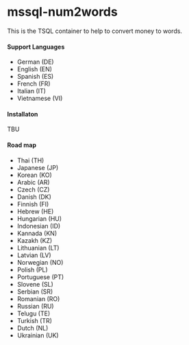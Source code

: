 # mssql-num2words
This is the TSQL container to help to convert money to words.

#### Support Languages
* German (DE)
* English (EN)
* Spanish (ES)
* French (FR)
* Italian (IT)
* Vietnamese (VI)


#### Installaton
TBU


#### Road map
* Thai (TH)
* Japanese (JP)
* Korean (KO)
* Arabic (AR)
* Czech (CZ)
* Danish (DK)
* Finnish (FI)
* Hebrew (HE)
* Hungarian (HU)
* Indonesian (ID)
* Kannada (KN)
* Kazakh (KZ)
* Lithuanian (LT)
* Latvian (LV)
* Norwegian (NO)
* Polish (PL)
* Portuguese (PT)
* Slovene (SL)
* Serbian (SR)
* Romanian (RO)
* Russian (RU)
* Telugu (TE)
* Turkish (TR)
* Dutch (NL)
* Ukrainian (UK)

